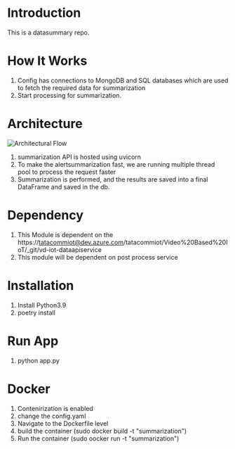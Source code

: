 # Introduction 
This is a datasummary repo. 

# How It Works
1. Config has connections to MongoDB and SQL databases which are used to fetch the required data for summarization
2. Start processing for summarization.

# Architecture
![Architectural Flow](postprocessing/images/postprocess.png)

1. summarization API is hosted using uvicorn
2. To make the alertsummarization fast, we are running multiple thread pool to process the request faster
3. Summarization is performed, and the results are saved into a final DataFrame and saved in the db.

# Dependency
1. This Module is dependent on the https://tatacommiot@dev.azure.com/tatacommiot/Video%20Based%20IoT/_git/vd-iot-dataapiservice
2. This module will be dependent on post process service

# Installation
1. Install Python3.9 
2. poetry install

# Run App
1. python app.py

# Docker 
1. Contenirization is enabled
2. change the config.yaml
2. Navigate to the Dockerfile level
2. build the container (sudo docker build -t "summarization")
3. Run the container (sudo oocker run -t "summarization")